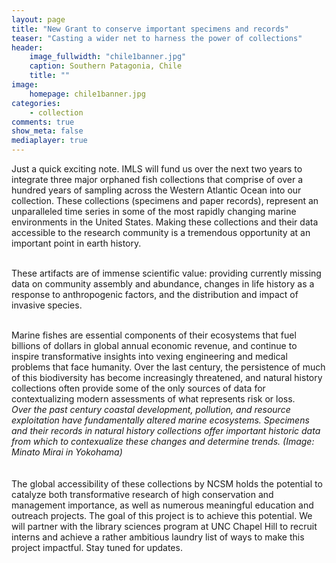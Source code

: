 ```yaml
---
layout: page
title: "New Grant to conserve important specimens and records"
teaser: "Casting a wider net to harness the power of collections"
header:
    image_fullwidth: "chile1banner.jpg"
    caption: Southern Patagonia, Chile 
    title: ""
image:
    homepage: chile1banner.jpg
categories:
    - collection
comments: true
show_meta: false
mediaplayer: true
---
```

 
Just a quick exciting note. IMLS will fund us over the next two years to integrate three major orphaned fish collections that comprise of over a hundred years of sampling across the Western Atlantic Ocean into our collection. These collections (specimens and paper records), represent an unparalleled time series in some of the most rapidly changing marine environments in the United States. Making these collections and their data accessible to the research community is a tremendous opportunity at an important point in earth history.

<br>These artifacts are of immense scientific value: providing currently missing data on community assembly and abundance, changes in life history as a response to anthropogenic factors, and the distribution and impact of invasive species. 

<br>Marine fishes are essential components of their ecosystems that fuel billions of dollars
in global annual economic revenue, and continue to inspire transformative insights into vexing engineering and medical problems that face humanity. Over the last century, the persistence of much of this biodiversity has become increasingly threatened, and natural history collections often provide some of the only sources of data for contextualizing modern assessments of what represents risk or loss.
<br>
<img class="b30" src="http://carolinafishes.github.io/images/Yokohama.jpg" alt=""><em>Over the past century coastal development, pollution, and resource exploitation have fundamentally altered marine ecosystems. Specimens and their records in natural history collections offer important historic data from which to contexualize these changes and determine trends. (Image: Minato Mirai in Yokohama) </em>
<br>
<br>
<br> The global accessibility of these collections by NCSM holds the potential to catalyze both transformative research of high conservation and management importance, as well as numerous
meaningful education and outreach projects. The goal of this project is to achieve this potential. We will partner with the library sciences program at UNC Chapel Hill to recruit interns and achieve a rather ambitious laundry list of ways to make this project impactful. Stay tuned for updates.  


